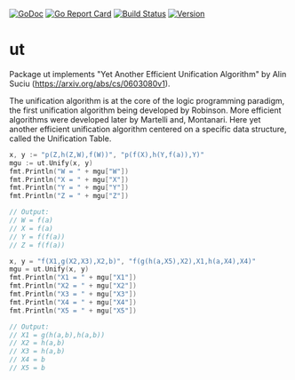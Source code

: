 [![GoDoc](https://godoc.org/github.com/kuba--/ut?status.svg)](http://godoc.org/github.com/kuba--/ut)
[![Go Report Card](https://goreportcard.com/badge/github.com/kuba--/ut)](https://goreportcard.com/report/github.com/kuba--/ut)
[![Build Status](https://travis-ci.org/kuba--/ut.svg?branch=master)](https://travis-ci.org/kuba--/ut)
[![Version](https://badge.fury.io/gh/kuba--%2Fut.svg)](https://github.com/kuba--/ut/releases)

# ut
Package ut implements "Yet Another Efficient Unification Algorithm" by Alin Suciu (https://arxiv.org/abs/cs/0603080v1).

The unification algorithm is at the core of the logic programming paradigm, the first unification algorithm being developed by Robinson. More efficient algorithms were developed later by Martelli and, Montanari.
Here yet another efficient unification algorithm centered on a specific data structure, called the Unification Table.

```Go
x, y := "p(Z,h(Z,W),f(W))", "p(f(X),h(Y,f(a)),Y)"
mgu := ut.Unify(x, y)
fmt.Println("W = " + mgu["W"])
fmt.Println("X = " + mgu["X"])
fmt.Println("Y = " + mgu["Y"])
fmt.Println("Z = " + mgu["Z"])

// Output:
// W = f(a)
// X = f(a)
// Y = f(f(a))
// Z = f(f(a))

x, y = "f(X1,g(X2,X3),X2,b)", "f(g(h(a,X5),X2),X1,h(a,X4),X4)"
mgu = ut.Unify(x, y)
fmt.Println("X1 = " + mgu["X1"])
fmt.Println("X2 = " + mgu["X2"])
fmt.Println("X3 = " + mgu["X3"])
fmt.Println("X4 = " + mgu["X4"])
fmt.Println("X5 = " + mgu["X5"])

// Output:
// X1 = g(h(a,b),h(a,b))
// X2 = h(a,b)
// X3 = h(a,b)
// X4 = b
// X5 = b
```
